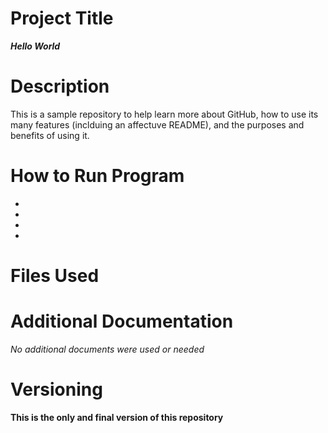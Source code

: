 # Project Title
***Hello World***
# Description
This is a sample repository to help learn more about GitHub, how to use its many features (inclduing an affectuve README), and the purposes and benefits of using it.
# How to Run Program
-
-
-
-
# Files Used

# Additional Documentation
*No additional documents were used or needed*
# Versioning
**This is the only and final version of this repository**
